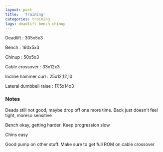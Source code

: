 ```yaml
---
layout: post
title:  'Training'
categories: training
tags: deadlift bench chinup
---
```


Deadlift  : 305x5x3

Bench : 160x5x3

Chinup  : 50x5x3

Cable crossover : 33x12x3

Incline hammer curl : 25x12,12,10

Lateral dumbbell raise  : 17.5x14x3

### Notes

Deads still not good, maybe drop off one more time. Back just doesn't feel tight, moreso sensitive

Bench okay, getting harder. Keep progression slow

Chins easy

Good pump on other stuff. Make sure to get full ROM on cable crossover
